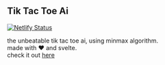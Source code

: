 ## Tik Tac Toe Ai

[![Netlify Status](https://api.netlify.com/api/v1/badges/1226876f-450f-4d2e-b8ad-397b328e1189/deploy-status)](https://app.netlify.com/sites/tik-tac-toe-ai/deploys) <br>

the unbeatable tik tac toe ai, using minmax algorithm. <br>
made with ❤ and svelte. <br>
check it out [here](https://tik-tac-toe-ai.netlify.app/)

